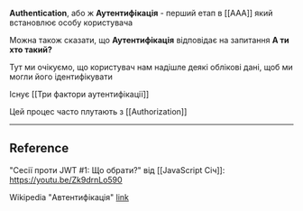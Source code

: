 **Authentication**, або ж **Аутентифікація** - перший етап в [[AAA]] який встановлює особу користувача

Можна також сказати, що **Аутентифікація** відповідає на запитання **А ти хто такий?**

Тут ми очікуємо, що користувач нам надішле деякі облікові дані, щоб ми могли його ідентифікувати

Існує [[Три фактори аутентифікації]]

Цей процес часто плутають з [[Authorization]]

---
## Reference

"Сесії проти JWT #1: Що обрати?" від [[JavaScript Січ]]: https://youtu.be/Zk9drnLo590

Wikipedia "Автентифікація" [link](https://uk.wikipedia.org/wiki/%D0%90%D0%B2%D1%82%D0%B5%D0%BD%D1%82%D0%B8%D1%84%D1%96%D0%BA%D0%B0%D1%86%D1%96%D1%8F)
